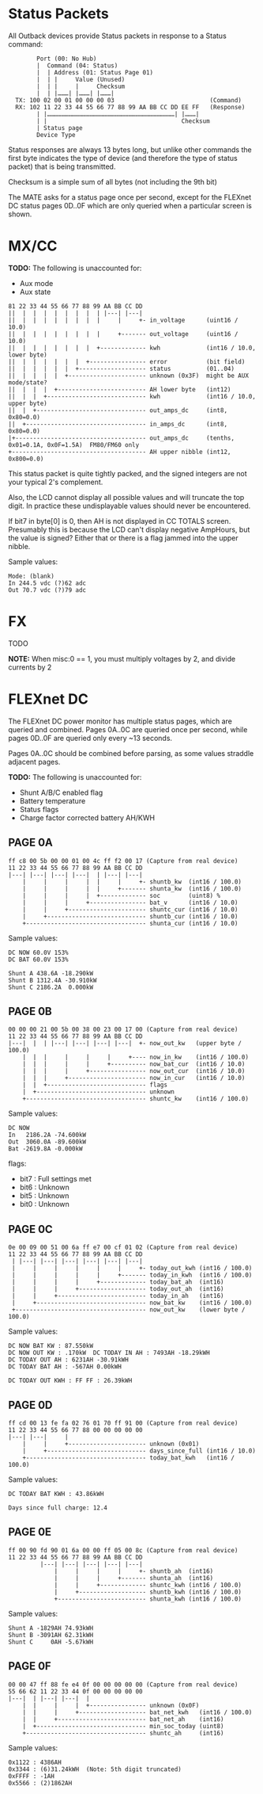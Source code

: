 # Status Packets #

All Outback devices provide Status packets in response to a Status command:

```
        Port (00: No Hub)
        |  Command (04: Status)
        |  | Address (01: Status Page 01)
        |  | |     Value (Unused)
        |  | |     |     Checksum
        |  | |………| |………| |………|
  TX: 100 02 00 01 00 00 00 03                           (Command)
  RX: 102 11 22 33 44 55 66 77 88 99 AA BB CC DD EE FF   (Response)
        | |………………………………………………………………………………………………| |………|
        | |                                      Checksum
        | Status page
        Device Type
```

Status responses are always 13 bytes long, but unlike other commands the first byte indicates the type of device (and therefore the type of status packet) that is being transmitted.

Checksum is a simple sum of all bytes (not including the 9th bit)

The MATE asks for a status page once per second, except for the FLEXnet DC status pages 0D..0F which are only queried when a particular screen is shown.

# MX/CC #

**TODO:** The following is unaccounted for:
- Aux mode
- Aux state

```
81 22 33 44 55 66 77 88 99 AA BB CC DD
||  |  |  |  |  |  |  |  | |---| |---|  
||  |  |  |  |  |  |  |  |     |     +- in_voltage      (uint16 / 10.0)
||  |  |  |  |  |  |  |  |     +------- out_voltage     (uint16 / 10.0)
||  |  |  |  |  |  |  |  +------------- kwh             (int16 / 10.0, lower byte)
||  |  |  |  |  |  |  +---------------- error           (bit field)
||  |  |  |  |  |  +------------------- status          (01..04)
||  |  |  |  |  +---------------------- unknown (0x3F)  might be AUX mode/state?
||  |  |  |  +------------------------- AH lower byte   (int12)
||  |  |  +---------------------------- kwh             (int16 / 10.0, upper byte)
||  |  +------------------------------- out_amps_dc     (int8, 0x80=0.0)
||  +---------------------------------- in_amps_dc      (int8, 0x80=0.0)
|+------------------------------------- out_amps_dc     (tenths, 0x01=0.1A, 0x0F=1.5A)  FM80/FM60 only
+-------------------------------------- AH upper nibble (int12, 0x800=0.0)
```

This status packet is quite tightly packed, and the signed integers are not your typical 2's complement.

Also, the LCD cannot display all possible values and will truncate the top digit. In practice these undisplayable values should never be encountered.

If bit7 in byte[0] is 0, then AH is not displayed in CC TOTALS screen.
Presumably this is because the LCD can't display negative AmpHours, but the value is signed? Either that or there is a flag jammed into the upper nibble.

Sample values:
```
Mode: (blank)
In 244.5 vdc (?)62 adc
Out 70.7 vdc (?)79 adc
```

# FX #

TODO

**NOTE:** When misc:0 == 1, you must multiply voltages by 2, and divide currents by 2


# FLEXnet DC #

The FLEXnet DC power monitor has multiple status pages, which are queried and combined. Pages 0A..0C are queried once per second, while pages 0D..0F are queried only every ~13 seconds.

Pages 0A..0C should be combined before parsing, as some values straddle adjacent pages.

**TODO:** The following is unaccounted for:
- Shunt A/B/C enabled flag
- Battery temperature
- Status flags
- Charge factor corrected  battery AH/KWH

## PAGE 0A ##
```
ff c8 00 5b 00 00 01 00 4c ff f2 00 17 (Capture from real device)
11 22 33 44 55 66 77 88 99 AA BB CC DD
|---| |---| |---| |---|  | |---| |---|
    |     |     |     |  |     |     +- shuntb_kw  (int16 / 100.0)
    |     |     |     |  |     +------- shunta_kw  (int16 / 100.0)
    |     |     |     |  +------------- soc        (uint8) %
    |     |     |     +---------------- bat_v      (int16 / 10.0)
    |     |     +---------------------- shuntc_cur (int16 / 10.0)
    |     +---------------------------- shuntb_cur (int16 / 10.0)
    +---------------------------------- shunta_cur (int16 / 10.0)
```

Sample values:
```
DC NOW 60.0V 153%
DC BAT 60.0V 153%

Shunt A 438.6A -18.290kW
Shunt B 1312.4A -30.910kW
Shunt C 2186.2A  0.000kW
```

## PAGE 0B ##
```
00 00 00 21 00 5b 00 38 00 23 00 17 00 (Capture from real device)
11 22 33 44 55 66 77 88 99 AA BB CC DD
|---|  |  | |---| |---| |---| |---|  +- now_out_kw   (upper byte / 100.0)
    |  |  |     |     |     |     +---- now_in_kw    (int16 / 100.0)
    |  |  |     |     |     +---------- now_bat_cur  (int16 / 10.0)
    |  |  |     |     +---------------- now_out_cur  (int16 / 10.0)
    |  |  |     +---------------------- now_in_cur   (int16 / 10.0)
    |  |  +---------------------------- flags
    |  +------------------------------- unknown
    +---------------------------------- shuntc_kw    (int16 / 100.0)
```

Sample values:
```
DC NOW
In   2186.2A -74.600kW
Out  3060.0A -89.600kW
Bat -2619.8A -0.000kW
```

flags:
- bit7 : Full settings met
- bit6 : Unknown
- bit5 : Unknown
- bit0 : Unknown


## PAGE 0C ##
```
0e 00 09 00 51 00 6a ff e7 00 cf 01 02 (Capture from real device)
11 22 33 44 55 66 77 88 99 AA BB CC DD
 | |---| |---| |---| |---| |---| |---|
 |     |     |     |     |     |     +- today_out_kwh (int16 / 100.0)
 |     |     |     |     |     +------- today_in_kwh  (int16 / 100.0)
 |     |     |     |     +------------- today_bat_ah  (int16)
 |     |     |     +------------------- today_out_ah  (int16)
 |     |     +------------------------- today_in_ah   (int16)
 |     +------------------------------- now_bat_kw    (int16 / 100.0)
 +------------------------------------- now_out_kw    (lower byte / 100.0)
```

Sample values:
```
DC NOW BAT KW : 87.550kW
DC NOW OUT KW : .170kW  DC TODAY IN AH : 7493AH -18.29kWH
DC TODAY OUT AH : 6231AH -30.91kWH
DC TODAY BAT AH : -567AH 0.00kWH  

DC TODAY OUT KWH : FF FF : 26.39kWH
```

## PAGE 0D ##
```
ff cd 00 13 fe fa 02 76 01 70 ff 91 00 (Capture from real device)
11 22 33 44 55 66 77 88 00 00 00 00 00
|---| |---|     |
    |     |     +---------------------- unknown (0x01)
    |     +---------------------------- days_since_full (int16 / 10.0)
    +---------------------------------- today_bat_kwh   (int16 / 100.0)
```

Sample values:
```
DC TODAY BAT KWH : 43.86kWH

Days since full charge: 12.4
```

## PAGE 0E ##
```
ff 00 90 fd 90 01 6a 00 00 ff 05 00 8c (Capture from real device)
11 22 33 44 55 66 77 88 99 AA BB CC DD
         |---| |---| |---| |---| |---|
             |     |     |     |     +- shuntb_ah  (int16)
             |     |     |     +------- shunta_ah  (int16)
             |     |     +------------- shuntc_kwh (int16 / 100.0)
             |     +------------------- shuntb_kwh (int16 / 100.0)
             +------------------------- shunta_kwh (int16 / 100.0)
```

Sample values:
```
Shunt A -1829AH 74.93kWH
Shunt B -3091AH 62.31kWH
Shunt C     0AH -5.67kWH
```

## PAGE 0F ##
```
00 00 47 ff 88 fe e4 0f 00 00 00 00 00 (Capture from real device)
55 66 62 11 22 33 44 0f 00 00 00 00 00
|---|  | |---| |---|  |
    |  |     |     |  +---------------- unknown (0x0F)
    |  |     |     +------------------- bat_net_kwh   (int16 / 100.0)
    |  |     +------------------------- bat_net_ah    (int16)
    |  +------------------------------- min_soc_today (uint8)
    +---------------------------------- shuntc_ah     (int16)
```

Sample values:
```
0x1122 : 4386AH
0x3344 : (6)31.24kWH  (Note: 5th digit truncated)
0xFFFF : -1AH
0x5566 : (2)1862AH
```